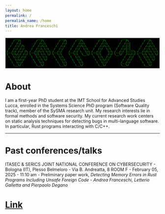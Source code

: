 ```yaml
---
layout: home
permalink: /
permalink_name: /home
title: Andrea Franceschi
---
```


<div style="text-align: center; padding: 1px;">
  <img src="./assets/welcome.png" alt="Andrea Franceschi" style="max-width: 100%; height: auto;">
</div>

# About

I am a first-year PhD student at the IMT School for Advanced Studies Lucca, enrolled in the Systems Science PhD program (Software Quality track), member of the SySMA research unit.
My research interests lie in formal methods and software security. My current research work centers on static analysis techniques for detecting bugs in multi-language software. In particular, Rust programs interacting with C/C++.

---
# Past conferences/talks

ITASEC & SERICS JOINT NATIONAL CONFERENCE ON CYBERSECURITY - Bologna (IT), Plesso Belmeloro - Via B. Andreatta, 8 ROOM F - February 05, 2025 - 11:10 am - Preliminary paper work, *Detecting Memory Errors in Rust Programs Including Unsafe Foreign Code* - *Andrea Franceschi, Letterio Galletta and Pierpaolo Degano*     
# [Link](https://itasec.it/)